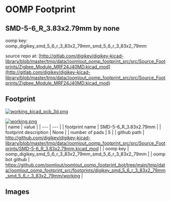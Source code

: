 # OOMP Footprint  
## SMD-5-6_R_3.83x2.79mm  by none  
  
oomp key: oomp_digikey_smd_5_6_r_3_83x2_79mm_smd_5_6_r_3_83x2_79mm  
  
source repo at: [http://gitlab.com/digikey/digikey-kicad-library/blob/master/tmp/data//oomlout_oomp_footprint_src/src/Source_Footprints/Zigbee_Module_MRF24J40MD.kicad_mod](http://gitlab.com/digikey/digikey-kicad-library/blob/master/tmp/data//oomlout_oomp_footprint_src/src/Source_Footprints/Zigbee_Module_MRF24J40MD.kicad_mod)  
## Footprint  
  
[![working_kicad_pcb_3d.png](working_kicad_pcb_3d_600.png)](working_kicad_pcb_3d.png)  
  
[![working.png](working_600.png)](working.png)  
| name | value | 
| --- | --- | 
| footprint name | SMD-5-6_R_3.83x2.79mm | 
| footprint description | None | 
| number of pads | 5 | 
| github path | http://github.com/digikey/digikey-kicad-library/blob/master/tmp/data//oomlout_oomp_footprint_src/src/Source_Footprints/SMD-5-6_R_3.83x2.79mm.kicad_mod | 
| oomp key | oomp_digikey_smd_5_6_r_3_83x2_79mm_smd_5_6_r_3_83x2_79mm | 
| oomp bot github | https://github.com/oomlout/oomlout_oomp_footprint_bot/tree/main/tmp/data//oomlout_oomp_footprint_src/footprints/digikey_smd_5_6_r_3_83x2_79mm_smd_5_6_r_3_83x2_79mm/working | 
## Images  
